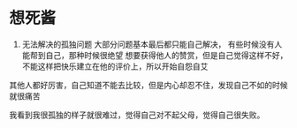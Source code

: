 # 想死酱

1. 无法解决的孤独问题
大部分问题基本最后都只能自己解决，
有些时候没有人能帮到自己，那种时候很绝望
想要获得他人的赞赏，但是自己觉得这样不好，不能这样把快乐建立在他的评价上，所以开始自怨自艾

其他人都好厉害，自己知道不能去比较，但是内心却忍不住，发现自己不如的时候就很痛苦

我看到我很孤独的样子就很难过，觉得自己对不起父母，觉得自己很失败。
